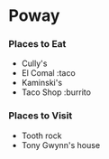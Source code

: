 # Poway

### Places to Eat
- Cully's
- El Comal  :taco
- Kaminski's
- Taco Shop :burrito

### Places to Visit
- Tooth rock
- Tony Gwynn's house
